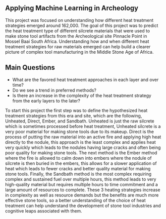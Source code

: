 ## Applying Machine Learning in Archeology
This project was focused on understanding how different heat treatment strategies emerged around 162,000. The goal of this project was to predict the heat treatment type of different silcrete materials that were used to make stone tool artifacts from the Archeological site Pinnacle Point in Mossel Baai South Africa. Understanding how and when different heat treatment strategies for raw materials emerged can help build a clearer picture of complex tool manufacturing in the Middle Stone Age of Africa.

## Main Questions

* What are the favored heat treatment approaches in each layer and over time?
* Do we see a trend in preferred methods?
* Is there an increase in the complexity of the heat treatment strategy from the early layers to the later?

To start this project the first step was to define the hypothesized heat treatment strategies from this era and site, which are the following, Unheated, Direct, Ember, and Sandbath.  Unheated is just the raw silcrete which is sometimes processed before heat treatment, Unheated silcrete is a very poor material for making stone tools due to its makeup. Direct is the process of putting the raw material into an active fire and applying high heat directly to the nodule, this approach is the least complex and applies heat very quickly which leads to the nodules having large cracks and often being poor quality for making stone tools. The next method is the Ember method where the fire is allowed to calm down into embers where the nodule of silcrete is then buried in the embers, this allows for a slower application of heat which leads to fewer cracks and better quality material for making stone tools. Finally, the Sandbath method is the most complex requiring complex and sustained fuel over multiple hours, this method leads to very high-quality material but requires multiple hours to time commitment and a large amount of resources to complete. These 3 heating strategies increase in complexity as well as resource demands but the benefits are much more effective stone tools, so a better understanding of the choice of heat treatment can help understand the development of stone tool industries and cognitive leaps associated with them.
